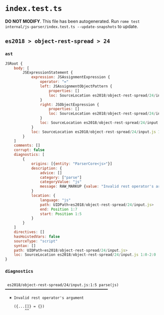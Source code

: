 # `index.test.ts`

**DO NOT MODIFY**. This file has been autogenerated. Run `rome test internal/js-parser/index.test.ts --update-snapshots` to update.

## `es2018 > object-rest-spread > 24`

### `ast`

```javascript
JSRoot {
	body: [
		JSExpressionStatement {
			expression: JSAssignmentExpression {
				operator: "="
				left: JSAssignmentObjectPattern {
					properties: []
					loc: SourceLocation es2018/object-rest-spread/24/input.js 1:1-1:8
				}
				right: JSObjectExpression {
					properties: []
					loc: SourceLocation es2018/object-rest-spread/24/input.js 1:11-1:13
				}
				loc: SourceLocation es2018/object-rest-spread/24/input.js 1:1-1:13
			}
			loc: SourceLocation es2018/object-rest-spread/24/input.js 1:0-1:14
		}
	]
	comments: []
	corrupt: false
	diagnostics: [
		{
			origins: [{entity: "ParserCore<js>"}]
			description: {
				advice: []
				category: ["parse"]
				categoryValue: "js"
				message: RAW_MARKUP {value: "Invalid rest operator's argument"}
			}
			location: {
				language: "js"
				path: UIDPath<es2018/object-rest-spread/24/input.js>
				end: Position 1:7
				start: Position 1:5
			}
		}
	]
	directives: []
	hasHoistedVars: false
	sourceType: "script"
	syntax: []
	path: UIDPath<es2018/object-rest-spread/24/input.js>
	loc: SourceLocation es2018/object-rest-spread/24/input.js 1:0-2:0
}
```

### `diagnostics`

```

 es2018/object-rest-spread/24/input.js:1:5 parse(js) ━━━━━━━━━━━━━━━━━━━━━━━━━━━━━━━━━━━━━━━━━━━━━━━

  ✖ Invalid rest operator's argument

    ({...[]} = {})
         ^^


```
